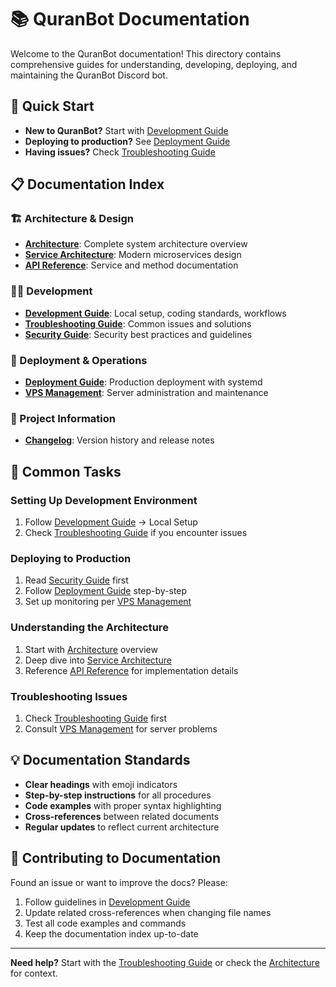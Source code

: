 # 📚 QuranBot Documentation

Welcome to the QuranBot documentation! This directory contains comprehensive guides for understanding, developing, deploying, and maintaining the QuranBot Discord bot.

## 🚀 Quick Start

- **New to QuranBot?** Start with [Development Guide](DEVELOPMENT_GUIDE.md)
- **Deploying to production?** See [Deployment Guide](DEPLOYMENT_GUIDE.md)
- **Having issues?** Check [Troubleshooting Guide](TROUBLESHOOTING.md)

## 📋 Documentation Index

### **🏗️ Architecture & Design**

- **[Architecture](ARCHITECTURE.md)**: Complete system architecture overview
- **[Service Architecture](SERVICE_ARCHITECTURE.md)**: Modern microservices design
- **[API Reference](API_REFERENCE.md)**: Service and method documentation

### **👨‍💻 Development**

- **[Development Guide](DEVELOPMENT_GUIDE.md)**: Local setup, coding standards, workflows
- **[Troubleshooting Guide](TROUBLESHOOTING.md)**: Common issues and solutions
- **[Security Guide](SECURITY.md)**: Security best practices and guidelines

### **🚀 Deployment & Operations**

- **[Deployment Guide](DEPLOYMENT_GUIDE.md)**: Production deployment with systemd
- **[VPS Management](VPS_MANAGEMENT.md)**: Server administration and maintenance

### **📖 Project Information**

- **[Changelog](CHANGELOG.md)**: Version history and release notes

## 🎯 Common Tasks

### **Setting Up Development Environment**

1. Follow [Development Guide](DEVELOPMENT_GUIDE.md) → Local Setup
2. Check [Troubleshooting Guide](TROUBLESHOOTING.md) if you encounter issues

### **Deploying to Production**

1. Read [Security Guide](SECURITY.md) first
2. Follow [Deployment Guide](DEPLOYMENT_GUIDE.md) step-by-step
3. Set up monitoring per [VPS Management](VPS_MANAGEMENT.md)

### **Understanding the Architecture**

1. Start with [Architecture](ARCHITECTURE.md) overview
2. Deep dive into [Service Architecture](SERVICE_ARCHITECTURE.md)
3. Reference [API Reference](API_REFERENCE.md) for implementation details

### **Troubleshooting Issues**

1. Check [Troubleshooting Guide](TROUBLESHOOTING.md) first
2. Consult [VPS Management](VPS_MANAGEMENT.md) for server problems

## 💡 Documentation Standards

- **Clear headings** with emoji indicators
- **Step-by-step instructions** for all procedures
- **Code examples** with proper syntax highlighting
- **Cross-references** between related documents
- **Regular updates** to reflect current architecture

## 🤝 Contributing to Documentation

Found an issue or want to improve the docs? Please:

1. Follow guidelines in [Development Guide](DEVELOPMENT_GUIDE.md)
2. Update related cross-references when changing file names
3. Test all code examples and commands
4. Keep the documentation index up-to-date

---

**Need help?** Start with the [Troubleshooting Guide](TROUBLESHOOTING.md) or check the [Architecture](ARCHITECTURE.md) for context.
